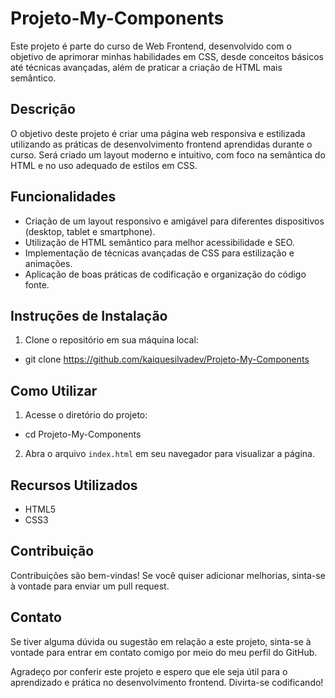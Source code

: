 # Projeto-My-Components

Este projeto é parte do curso de Web Frontend, desenvolvido com o objetivo de aprimorar minhas habilidades em CSS, desde conceitos básicos até técnicas avançadas, além de praticar a criação de HTML mais semântico.

## Descrição

O objetivo deste projeto é criar uma página web responsiva e estilizada utilizando as práticas de desenvolvimento frontend aprendidas durante o curso. Será criado um layout moderno e intuitivo, com foco na semântica do HTML e no uso adequado de estilos em CSS.

## Funcionalidades

- Criação de um layout responsivo e amigável para diferentes dispositivos (desktop, tablet e smartphone).
- Utilização de HTML semântico para melhor acessibilidade e SEO.
- Implementação de técnicas avançadas de CSS para estilização e animações.
- Aplicação de boas práticas de codificação e organização do código fonte.

## Instruções de Instalação

1. Clone o repositório em sua máquina local:

- git clone https://github.com/kaiquesilvadev/Projeto-My-Components

## Como Utilizar

1. Acesse o diretório do projeto:

- cd Projeto-My-Components


2. Abra o arquivo `index.html` em seu navegador para visualizar a página.

## Recursos Utilizados

- HTML5
- CSS3

## Contribuição

Contribuições são bem-vindas! Se você quiser adicionar melhorias, sinta-se à vontade para enviar um pull request.

## Contato

Se tiver alguma dúvida ou sugestão em relação a este projeto, sinta-se à vontade para entrar em contato comigo por meio do meu perfil do GitHub.

Agradeço por conferir este projeto e espero que ele seja útil para o aprendizado e prática no desenvolvimento frontend. Divirta-se codificando!
